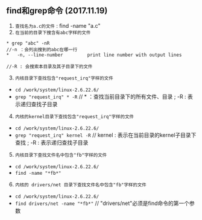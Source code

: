  ## find和grep命令 (2017.11.19)
 1. `查找名为a.c的文件` : find -name "a.c"
 2. `在当前的目录下搜含有abc字样的文件`
 ```
* grep "abc" -nR
//-n ：会列出搜到的abc在哪一行
*   -n, --line-number         print line number with output lines

//-R : 会搜索本目录及其子目录下的文件
 ``` 
 3. `内核目录下查找包含"request_irq"字样的文件`
 * `cd /work/system/linux-2.6.22.6/`
 * `grep "request_irq" * -R`          // * ：查找当前目录下的所有文件、目录 ;  -R : 表示递归查找子目录
 4. `内核的kernel目录下查找包含"request_irq"字样的文件` 
 *  `cd /work/system/linux-2.6.22.6/`
 * `grep "request_irq" kernel -R`     // kernel : 表示在当前目录的kernel子目录下查找 ; -R : 表示递归查找子目录 
 5. `内核目录下查找文件名中包含"fb"字样的文件`
 *  `cd /work/system/linux-2.6.22.6/`
 * `find -name "*fb*"`
 6. `内核的 drivers/net 目录下查找文件名中包含"fb"字样的文件`
 *  `cd /work/system/linux-2.6.22.6/`
 * `find drivers/net -name "*fb*"`    // "drivers/net"必须是find命令的第一个参数

